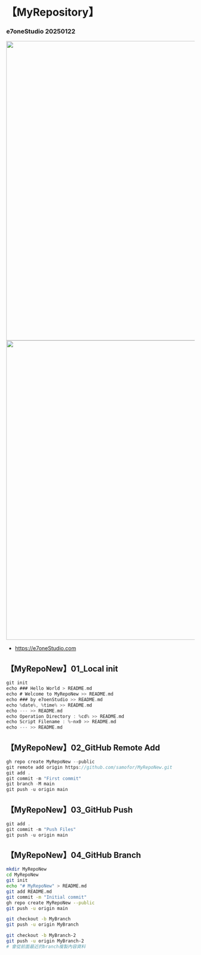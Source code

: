 # 【MyRepository】
### e7oneStudio 20250122

<img src="https://e7onestudio.com/wp-content/uploads/FilesShare20240905_AIGC_SD_MyLora_DozhaiGirl_00333.jpg" width="800"> <img src="https://e7onestudio.com/wp-content/uploads/FilesShare20240905_AIGC_SD_MyLora_DozhaiGirl_00317.jpg" width="800">

- https://e7oneStudio.com



## 【MyRepoNew】01_Local init
```c
git init
echo ### Hello World > README.md
echo # Welcome to MyRepoNew >> README.md
echo ### by e7oenStudio >> README.md
echo %date%, %time% >> README.md
echo --- >> README.md 
echo Operation Directory : %cd% >> README.md
echo Script Filename : %~nx0 >> README.md
echo --- >> README.md 
```

## 【MyRepoNew】02_GitHub Remote Add
```c
gh repo create MyRepoNew --public
git remote add origin https://github.com/samofor/MyRepoNew.git
git add .
git commit -m "First commit" 
git branch -M main
git push -u origin main

```

## 【MyRepoNew】03_GitHub Push 
```c
git add .
git commit -m "Push Files" 
git push -u origin main

```


## 【MyRepoNew】04_GitHub Branch

```sh
mkdir MyRepoNew
cd MyRepoNew
git init
echo "# MyRepoNew" > README.md
git add README.md
git commit -m "Initial commit"
gh repo create MyRepoNew --public
git push -u origin main

git checkout -b MyBranch
git push -u origin MyBranch
```

```sh
git checkout -b MyBranch-2
git push -u origin MyBranch-2
# 會從前面最近的branch複製內容資料
```
